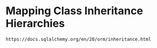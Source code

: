 # Mapping Class Inheritance Hierarchies

```
https://docs.sqlalchemy.org/en/20/orm/inheritance.html
```
